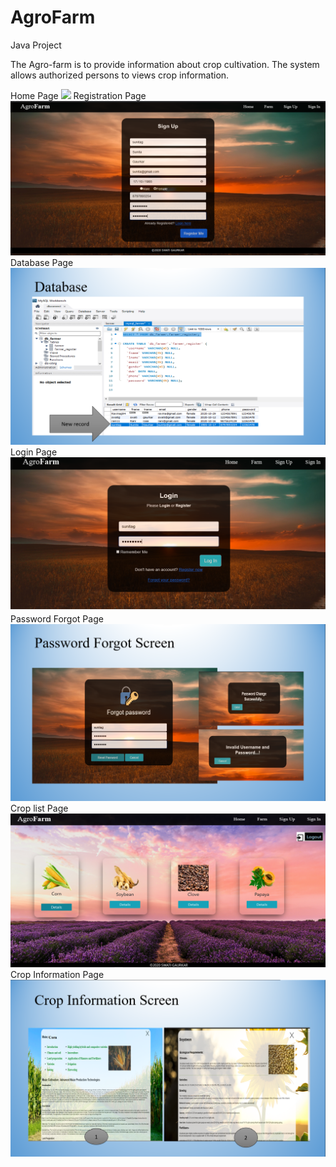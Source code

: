 # AgroFarm
Java Project

<p>The Agro-farm is to provide information about crop cultivation. The system allows
authorized persons to views crop information.</p>

Home Page
<img src="Home_page.page">
Registration Page 
<img src="Registration_Page.png">
Database Page
<img src="Database_page.png">
Login Page 
<img src="Login_page.png">
Password Forgot Page 
<img src="pass_forgot_page.png">
Crop list Page 
<img src="crop_list_page.png">
Crop Information Page 
<img src="crop_info_page.png">

